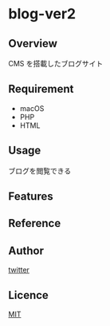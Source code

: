 # blog-ver2

## Overview

CMS を搭載したブログサイト

## Requirement

- macOS
- PHP
- HTML

## Usage

ブログを閲覧できる

## Features

## Reference

## Author

[twitter](https://twitter.com)

## Licence

[MIT](https://......)
